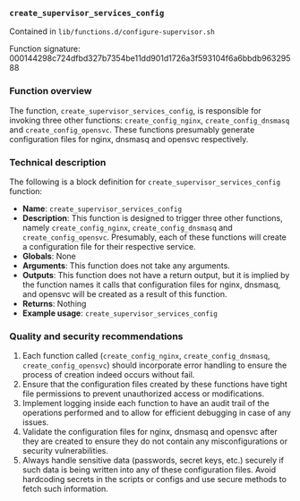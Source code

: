 ### `create_supervisor_services_config `

Contained in `lib/functions.d/configure-supervisor.sh`

Function signature: 000144298c724dfbd327b7354be11dd901d1726a3f593104f6a6bbdb96329588

### Function overview

The function, `create_supervisor_services_config`, is responsible for invoking three other functions: `create_config_nginx`, `create_config_dnsmasq` and `create_config_opensvc`. These functions presumably generate configuration files for nginx, dnsmasq and opensvc respectively.

### Technical description

The following is a block definition for `create_supervisor_services_config` function:

- **Name**: `create_supervisor_services_config`
- **Description**: This function is designed to trigger three other functions, namely `create_config_nginx`, `create_config_dnsmasq` and `create_config_opensvc`. Presumably, each of these functions will create a configuration file for their respective service.
- **Globals**: None
- **Arguments**: This function does not take any arguments.
- **Outputs**: This function does not have a return output, but it is implied by the function names it calls that configuration files for nginx, dnsmasq, and opensvc will be created as a result of this function.
- **Returns**: Nothing
- **Example usage**: `create_supervisor_services_config`

### Quality and security recommendations

1. Each function called (`create_config_nginx`, `create_config_dnsmasq`, `create_config_opensvc`) should incorporate error handling to ensure the process of creation indeed occurs without fail.
2. Ensure that the configuration files created by these functions have tight file permissions to prevent unauthorized access or modifications.
3. Implement logging inside each function to have an audit trail of the operations performed and to allow for efficient debugging in case of any issues.
4. Validate the configuration files for nginx, dnsmasq and opensvc after they are created to ensure they do not contain any misconfigurations or security vulnerabilities.
5. Always handle sensitive data (passwords, secret keys, etc.) securely if such data is being written into any of these configuration files. Avoid hardcoding secrets in the scripts or configs and use secure methods to fetch such information.


